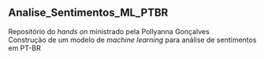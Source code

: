 ## Analise_Sentimentos_ML_PTBR

Repositório do _hands on_ ministrado pela Pollyanna Gonçalves
<br>
Construção de um modelo de _machine learning_ para análise de sentimentos em PT-BR
